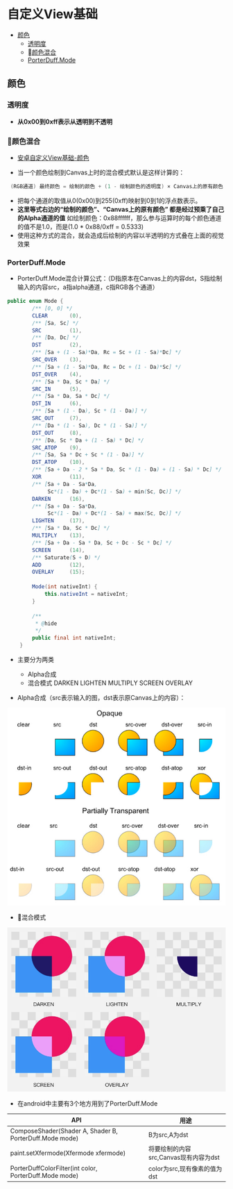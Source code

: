# 自定义View基础

- [颜色](#颜色)
    - [透明度](#透明度)
    - [颜色混合](#颜色混合)
    - [PorterDuff.Mode](#porterduffmode)

## 颜色

### 透明度

- **从0x00到0xff表示从透明到不透明**

### 颜色混合

- [安卓自定义View基础-颜色](http://www.gcssloop.com/customview/Color)

- 当一个颜色绘制到Canvas上时的混合模式默认是这样计算的：

```java
 (RGB通道) 最终颜色 = 绘制的颜色 + (1 - 绘制颜色的透明度) × Canvas上的原有颜色
```

- 把每个通道的取值从0(0x00)到255(0xff)映射到0到1的浮点数表示。
- **这里等式右边的“绘制的颜色”、“Canvas上的原有颜色” 都是经过预乘了自己的Alpha通道的值**
 如绘制颜色：0x88ffffff，那么参与运算时的每个颜色通道的值不是1.0，而是(1.0 * 0x88/0xff = 0.5333)
- 使用这种方式的混合，就会造成后绘制的内容以半透明的方式叠在上面的视觉效果

### PorterDuff.Mode

- PorterDuff.Mode混合计算公式：（D指原本在Canvas上的内容dst，S指绘制输入的内容src，a指alpha通道，c指RGB各个通道）

```java
public enum Mode {
        /** [0, 0] */
        CLEAR       (0),
        /** [Sa, Sc] */
        SRC         (1),
        /** [Da, Dc] */
        DST         (2),
        /** [Sa + (1 - Sa)*Da, Rc = Sc + (1 - Sa)*Dc] */
        SRC_OVER    (3),
        /** [Sa + (1 - Sa)*Da, Rc = Dc + (1 - Da)*Sc] */
        DST_OVER    (4),
        /** [Sa * Da, Sc * Da] */
        SRC_IN      (5),
        /** [Sa * Da, Sa * Dc] */
        DST_IN      (6),
        /** [Sa * (1 - Da), Sc * (1 - Da)] */
        SRC_OUT     (7),
        /** [Da * (1 - Sa), Dc * (1 - Sa)] */
        DST_OUT     (8),
        /** [Da, Sc * Da + (1 - Sa) * Dc] */
        SRC_ATOP    (9),
        /** [Sa, Sa * Dc + Sc * (1 - Da)] */
        DST_ATOP    (10),
        /** [Sa + Da - 2 * Sa * Da, Sc * (1 - Da) + (1 - Sa) * Dc] */
        XOR         (11),
        /** [Sa + Da - Sa*Da,
             Sc*(1 - Da) + Dc*(1 - Sa) + min(Sc, Dc)] */
        DARKEN      (16),
        /** [Sa + Da - Sa*Da,
             Sc*(1 - Da) + Dc*(1 - Sa) + max(Sc, Dc)] */
        LIGHTEN     (17),
        /** [Sa * Da, Sc * Dc] */
        MULTIPLY    (13),
        /** [Sa + Da - Sa * Da, Sc + Dc - Sc * Dc] */
        SCREEN      (14),
        /** Saturate(S + D) */
        ADD         (12),
        OVERLAY     (15);

        Mode(int nativeInt) {
            this.nativeInt = nativeInt;
        }

        /**
         * @hide
         */
        public final int nativeInt;
    }

```

- 主要分为两类
    - Alpha合成
    - 混合模式 DARKEN LIGHTEN MULTIPLY SCREEN OVERLAY

- Alpha合成（src表示输入的图，dst表示原Canvas上的内容）：

![PorterDuff.Mode](./../../image-resources/customview/alphacomposing.jpg)

- 混合模式

![PorterDuff.Mode](./../../image-resources/customview/blending.jpg)

- 在android中主要有3个地方用到了PorterDuff.Mode

API                                                     | 用途
--------------------------------------------------------|--------------------------------------------
ComposeShader(Shader A, Shader B, PorterDuff.Mode mode) | B为src,A为dst
paint.setXfermode(Xfermode xfermode)                    | 将要绘制的内容src,Canvas现有内容为dst
PorterDuffColorFilter(int color, PorterDuff.Mode mode)  | color为src,现有像素的值为dst